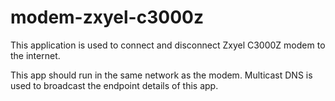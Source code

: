 # modem-zxyel-c3000z

This application is used to connect and disconnect Zxyel C3000Z modem to the internet.

This app should run in the same network as the modem. Multicast DNS is used to broadcast the endpoint details of this app.